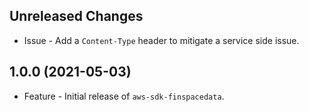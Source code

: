 Unreleased Changes
------------------

* Issue - Add a `Content-Type` header to mitigate a service side issue.

1.0.0 (2021-05-03)
------------------

* Feature - Initial release of `aws-sdk-finspacedata`.

